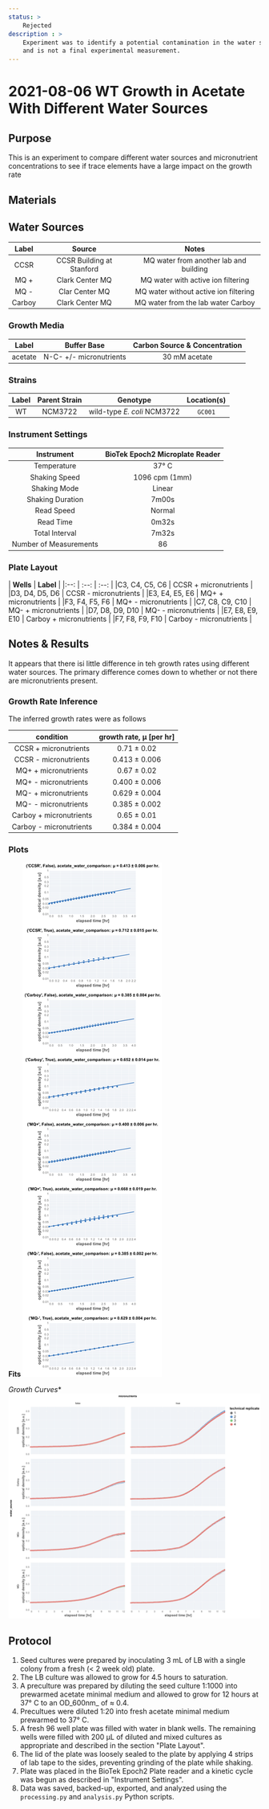 ```yaml
---
status: >
    Rejected 
description : >
    Experiment was to identify a potential contamination in the water source
    and is not a final experimental measurement. 
---
```


# 2021-08-06 WT Growth in Acetate With Different Water Sources 

## Purpose
This is an experiment to compare different water sources and micronutrient concentrations to see if trace elements have a large impact on the growth rate

## Materials

## Water Sources 
|**Label**| **Source** | **Notes**|
|:--:|:--:|:--:|
| CCSR | CCSR Building at Stanford | MQ water from another lab and building |
| MQ + | Clark Center MQ | MQ water with active ion filtering |
| MQ - | Clar Center MQ | MQ water without active ion filtering |
| Carboy | Clark Center MQ | MQ water from the lab water Carboy | 

### Growth Media
| **Label** | **Buffer Base** | **Carbon Source & Concentration** |
|:--:|:--:|:--:|
| acetate | N-C- +/- micronutrients | 30 mM acetate |

### Strains 
| **Label** | **Parent Strain**|  **Genotype** | **Location(s)**|
|:--: | :--:| :--:| :--:|
| WT | NCM3722 | wild-type *E. coli* NCM3722 | `GC001`

### Instrument Settings
| Instrument | BioTek Epoch2 Microplate Reader|
|:--:| :--:|
| Temperature| 37° C|
| Shaking Speed| 1096 cpm (1mm) |
| Shaking Mode | Linear |
| Shaking Duration| 7m00s|
|Read Speed| Normal|
| Read Time | 0m32s|
| Total Interval | 7m32s |
| Number of Measurements |  86 | 

### Plate Layout
| **Wells** | **Label** |
|:--: | :--:  | :--: |
|C3, C4, C5, C6 | CCSR + micronutrients |
|D3, D4, D5, D6 | CCSR - micronutrients |
|E3, E4, E5, E6 | MQ+ + micronutrients |
|F3, F4, F5, F6 | MQ+ - micronutrients |
|C7, C8, C9, C10 | MQ- + micronutrients |
|D7, D8, D9, D10 | MQ- - micronutrients |
|E7, E8, E9, E10 | Carboy + micronutrients |
|F7, F8, F9, F10 | Carboy - micronutrients |

## Notes & Results

It appears that there isi little difference in teh growth rates using different 
water sources. The primary difference comes down to whether or not there are 
micronutrients present.

### Growth Rate Inference

The inferred growth rates were as follows

| **condition** | **growth rate, µ [per hr]** |
|:--: |:--:|
|CCSR + micronutrients| 0.71 ± 0.02|
|CCSR - micronutrients | 0.413 ± 0.006|
|MQ+ + micronutrients | 0.67 ± 0.02 |
|MQ+ - micronutrients | 0.400 ± 0.006 | 
|MQ- + micronutrients | 0.629 ± 0.004 |
|MQ- - micronutrients | 0.385 ± 0.002 |
|Carboy + micronutrients | 0.65 ± 0.01 | 
|Carboy - micronutrients | 0.384 ± 0.004 | 

### Plots

**Fits**
![](output/2021-08-06_r1_WT_acetate_water_comparison_fits.png)

*Growth Curves**
![](output/2021-08-06_r1_WT_acetate_water_comparison_raw_traces.png)

## Protocol 
1.  Seed cultures were prepared by inoculating 3 mL of LB with a single colony from a fresh (< 2 week old) plate.
2. The LB culture was allowed to grow for 4.5 hours to saturation. 
3. A preculture was prepared by diluting the seed culture 1:1000 into 
prewarmed acetate minimal medium and allowed to grow for 12 hours at 37° C
to an OD_600nm_ of ≈ 0.4.
4. Precultues were diluted  1:20 into fresh acetate minimal medium prewarmed to 37° C.
4. A fresh 96 well plate was filled with water in blank wells. The remaining wells 
were filled with 200 µL of diluted and mixed cultures as appropriate and described in 
the section "Plate Layout".
5. The lid of the plate was loosely sealed to the plate by applying 4 strips of 
lab tape to the sides, preventing grinding of the plate while shaking. 
6. Plate was placed in the BioTek Epoch2 Plate reader and a kinetic cycle was begun 
as described in "Instrument Settings".
7. Data was saved, backed-up, exported, and analyzed using the `processing.py` and 
`analysis.py` Python scripts.
